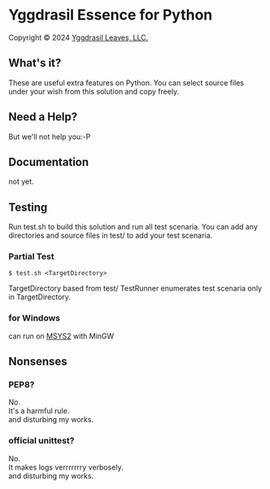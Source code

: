 ﻿# Yggdrasil Essence for Python

Copyright © 2024 [Yggdrasil Leaves, LLC.](https://yggdrasil-leaves.com)

## What's it?

These are useful extra features on Python.
You can select source files under your wish from this solution and copy freely.

## Need a Help?

But we'll not help you:-P

## Documentation

not yet.

## Testing

Run test.sh to build this solution and run all test scenaria.
You can add any directories and source files in test/ to add your test scenaria.

### Partial Test

```
$ test.sh <TargetDirectory>
```

TargetDirectory based from test/
TestRunner enumerates test scenaria only in TargetDirectory.

### for Windows

can run on [MSYS2](https://www.msys2.org/) with MinGW

## Nonsenses

### PEP8?

No.  
It's a harmful rule.  
and disturbing my works.  

### official unittest?

No.  
It makes logs verrrrrrry verbosely.  
and disturbing my works.  
